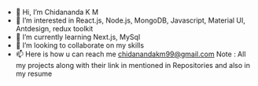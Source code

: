 - 👋 Hi, I’m Chidananda K M 
- 👀 I’m interested in React.js, Node.js, MongoDB, Javascript, Material UI, Antdesign, redux toolkit
- 🌱 I’m currently learning Next.js, MySql
- 💞️ I’m looking to collaborate on my skills
- 📫 Here is how u can reach me chidanandakm99@gmail.com
      Note : All my projects along with their link in mentioned in Repositories
             and also in my resume

<!---
Chidu47/Chidu47 is a ✨ special ✨ repository because its `README.md` (this file) appears on your GitHub profile.
You can click the Preview link to take a look at your changes.
--->
